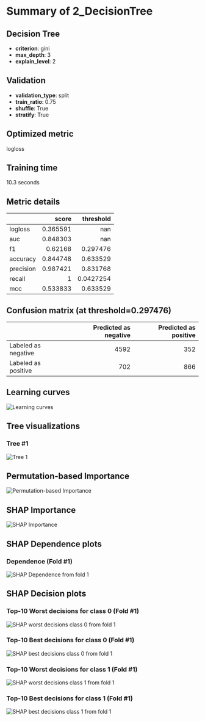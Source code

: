 # Summary of 2_DecisionTree

## Decision Tree
- **criterion**: gini
- **max_depth**: 3
- **explain_level**: 2

## Validation
 - **validation_type**: split
 - **train_ratio**: 0.75
 - **shuffle**: True
 - **stratify**: True

## Optimized metric
logloss

## Training time

10.3 seconds

## Metric details
|           |    score |   threshold |
|:----------|---------:|------------:|
| logloss   | 0.365591 | nan         |
| auc       | 0.848303 | nan         |
| f1        | 0.62168  |   0.297476  |
| accuracy  | 0.844748 |   0.633529  |
| precision | 0.987421 |   0.831768  |
| recall    | 1        |   0.0427254 |
| mcc       | 0.533833 |   0.633529  |


## Confusion matrix (at threshold=0.297476)
|                     |   Predicted as negative |   Predicted as positive |
|:--------------------|------------------------:|------------------------:|
| Labeled as negative |                    4592 |                     352 |
| Labeled as positive |                     702 |                     866 |

## Learning curves
![Learning curves](learning_curves.png)

## Tree visualizations

### Tree #1
![Tree 1](learner_1_tree.svg)

## Permutation-based Importance
![Permutation-based Importance](permutation_importance.png)

## SHAP Importance
![SHAP Importance](shap_importance.png)

## SHAP Dependence plots

### Dependence (Fold #1)
![SHAP Dependence from fold 1](learner_1_shap_dependence.png)

## SHAP Decision plots

### Top-10 Worst decisions for class 0 (Fold #1)
![SHAP worst decisions class 0 from fold 1](learner_1_shap_class_0_worst_decisions.png)
### Top-10 Best decisions for class 0 (Fold #1)
![SHAP best decisions class 0 from fold 1](learner_1_shap_class_0_best_decisions.png)
### Top-10 Worst decisions for class 1 (Fold #1)
![SHAP worst decisions class 1 from fold 1](learner_1_shap_class_1_worst_decisions.png)
### Top-10 Best decisions for class 1 (Fold #1)
![SHAP best decisions class 1 from fold 1](learner_1_shap_class_1_best_decisions.png)